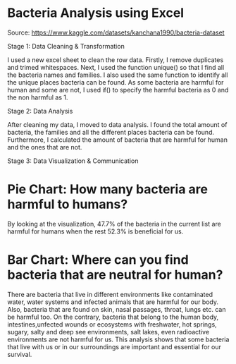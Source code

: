 # Bacteria Analysis using Excel

Source: https://www.kaggle.com/datasets/kanchana1990/bacteria-dataset

Stage 1: Data Cleaning & Transformation

I used a new excel sheet to clean the row data. Firstly, I remove duplicates and trimed whitespaces. Next, I used the function unique() so that I find all the bacteria names and families. I also used the same function to identify all the unique places bacteria can be found. As some bacteria are harmful for human and some are not, I used if() to specify the harmful bacteria as 0 and the non harmful as 1.

Stage 2: Data Analysis

After cleaning my data, I moved to data analysis. I found the total amount of bacteria, the families and all the different places bacteria can be found. Furthermore, I calculated the amount of bacteria that are harmful for human and the ones that are not. 

Stage 3: Data Visualization & Communication

# Pie Chart: How many bacteria are harmful to humans?

By looking at the visualization, 47.7% of the bacteria in the current list are harmful for humans when the rest 52.3% is beneficial for us.

# Bar Chart: Where can you find bacteria that are neutral for human?

There are bacteria that live in different environments like contaminated water, water systems and infected animals that are harmful for our body. Also, bacteria that are found on skin, nasal passages, throat, lungs etc. can be harmful too. On the contrary, bacteria that belong to the human body, intestines,unfected wounds or ecosystems with freshwater, hot springs, sugary, salty and deep see environments, salt lakes, even radioactive environments are not harmful for us. This analysis shows that some bacteria that live with us or in our surroundings are important and essential for our survival. 
